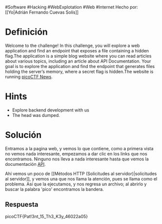 #Software #Hacking #WebExplotation #Web #Internet 
Hecho por: [[Yo|Adrián Fernando Cuevas Solís]]
# Definición
Welcome to the challenge! In this challenge, you will explore a web application and find an endpoint that exposes a file containing a hidden flag.The application is a simple blog website where you can read articles about various topics, including an article about API Documentation. Your goal is to explore the application and find the endpoint that generates files holding the server’s memory, where a secret flag is hidden.The website is running [picoCTF News](http://verbal-sleep.picoctf.net:62638/).
# Hints
- Explore backend development with us
- The head was dumped.
# Solución
Entramos a la pagina web, y vemos lo que contiene, como a primera vista no vemos nada interesante, empezamos a dar clic en los links que nos encontramos.
Ninguno nos lleva a nada interesante hasta que vemos la documentación [API](http://verbal-sleep.picoctf.net:62638/api-docs/).

Ahí vemos un poco de [[Métodos HTTP (Solicitudes al servidor)|solicitudes al servidor]], y vemos una que nos llama la atención, pues se llama como el problema. Así que la ejecutamos, y nos regresa un archivo; al abrirlo y buscar la palabra 'pico' encontramos la bandera.
## Respuesta
picoCTF{Pat!3nt_15_Th3_K3y_46022a05}